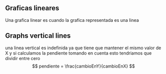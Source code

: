 ## Graficas lineares
Una grafica linear es cuando la grafica representada es una linea

## Graphs vertical lines
una linea vertical es indefinida ya que tiene que mantener el mismo valor de X y si calculamos la pendiente tomando en cuenta esto tendriamos que dividir entre cero
$$ pendiente = \frac{cambioEnY}{cambioEnX} $$
